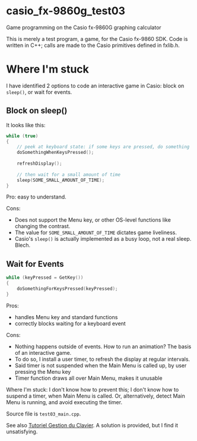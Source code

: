 # casio_fx-9860g_test03
Game programming on the Casio fx-9860G graphing calculator

This is merely a test program, a game, for the Casio fx-9860 SDK.
Code is written in C++; calls are made to the Casio primitives defined in fxlib.h.

# Where I'm stuck
I have identified 2 options to code an interactive game in Casio: block on `sleep()`, or wait for events.

## Block on sleep()
It looks like this:

```C
while (true)
{
	// peek at keyboard state: if some keys are pressed, do something
	doSomethingWhenKeysPressed();
	
	refreshDisplay();
	
	// then wait for a small amount of time 
	sleep(SOME_SMALL_AMOUNT_OF_TIME);
}
```

Pro: easy to understand.

Cons:
* Does not support the Menu key, or other OS-level functions like changing the contrast.
* The value for `SOME_SMALL_AMOUNT_OF_TIME` dictates game liveliness.
* Casio's `sleep()` is actually implemented as a busy loop, not a real sleep. Blech.

## Wait for Events
```C
while (keyPressed = GetKey())
{
	doSomethingForKeysPressed(keyPressed);
}
```

Pros:
* handles Menu key and standard functions
* correctly blocks waiting for a keyboard event

Cons:
* Nothing happens outside of events. How to run an animation? The basis of an interactive game. 
* To do so, I install a user timer, to refresh the display at regular intervals.
* Said timer is not suspended when the Main Menu is called up, by user pressing the Menu key
* Timer function draws all over Main Menu, makes it unusable

Where I'm stuck: I don't know how to prevent this; I don't know how to suspend a timer, when Main Menu is called.
Or, alternatively, detect Main Menu is running, and avoid executing the timer.

Source file is `test03_main.cpp`.

See also [Tutoriel Gestion du Clavier](https://www.planet-casio.com/Fr/forums/topic14175-5-tutoriel-la-gestion-du-clavier-en-c.html).
A solution is provided, but I find it unsatisfying.
